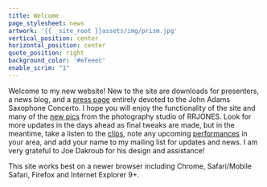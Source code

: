 ```yaml
---
title: Welcome
page_stylesheet: news
artwork: '{{ _site_root }}assets/img/prism.jpg'
vertical_position: center
horizontal_position: center
quote_position: right
background_color: '#efeeec'
enable_scrim: "1"
---
```

Welcome to my new website! New to the site are downloads for presenters, a news blog, and a [press page](http://www.timothymcallister.com/john-adams-concerto) entirely devoted to the John Adams Saxophone Concerto. I hope you will enjoy the functionality of the site and many of the [new pics](http://www.timothymcallister.com/photos-info) from the photography studio of RRJONES. Look for more updates in the days ahead as final tweaks are made, but in the meantime, take a listen to the [clips](http://www.timothymcallister.com/recordings), note any upcoming [performances](http://www.timothymcallister.com/performances?year=2014) in your area, and add your name to my mailing list for updates and news. I am very grateful to Joe Dakroub for his design and assistance!

This site works best on a newer browser including Chrome, Safari/Mobile Safari, Firefox and Internet Explorer 9+.